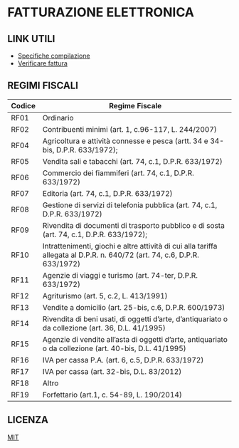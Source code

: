 # FATTURAZIONE ELETTRONICA


## LINK UTILI

- [Specifiche compilazione](https://www.fatturapa.gov.it/export/documenti/Specifiche_tecniche_del_formato_FatturaPA_V1.3.2.pdf)
- [Verificare fattura](https://www.fatturacheck.it/)

## REGIMI FISCALI
| Codice | Regime Fiscale |
| ------ | -------------- |
| RF01 | Ordinario |
| RF02 | Contribuenti minimi (art. 1, c.96-117, L. 244/2007) |
| RF04 | Agricoltura e attività connesse e pesca (artt. 34 e 34-bis, D.P.R. 633/1972); |
| RF05 | Vendita sali e tabacchi (art. 74, c.1, D.P.R. 633/1972) |
| RF06 | Commercio dei fiammiferi (art. 74, c.1, D.P.R. 633/1972) |
| RF07 | Editoria (art. 74, c.1, D.P.R. 633/1972) |
| RF08 | Gestione di servizi di telefonia pubblica (art. 74, c.1, D.P.R. 633/1972) |
| RF09 | Rivendita di documenti di trasporto pubblico e di sosta (art. 74, c.1, D.P.R. 633/1972); |
| RF10 | Intrattenimenti, giochi e altre attività di cui alla tariffa allegata al D.P.R. n. 640/72 (art. 74, c.6, D.P.R. 633/1972) |
| RF11 | Agenzie di viaggi e turismo (art. 74-ter, D.P.R. 633/1972) |
| RF12 | Agriturismo (art. 5, c.2, L. 413/1991) |
| RF13 | Vendite a domicilio (art. 25-bis, c.6, D.P.R. 600/1973) |
| RF14 | Rivendita di beni usati, di oggetti d’arte, d’antiquariato o da collezione (art. 36, D.L. 41/1995) |
| RF15 | Agenzie di vendite all’asta di oggetti d’arte, antiquariato o da collezione (art. 40-bis, D.L. 41/1995) |
| RF16 | IVA per cassa P.A. (art. 6, c.5, D.P.R. 633/1972) |
| RF17 | IVA per cassa (art. 32-bis, D.L. 83/2012) |
| RF18 | Altro |
| RF19 | Forfettario (art.1, c. 54-89, L. 190/2014) |

## LICENZA

[MIT](https://github.com/wonder-image/fatturazione-elettronica/blob/main/LICENSE)

